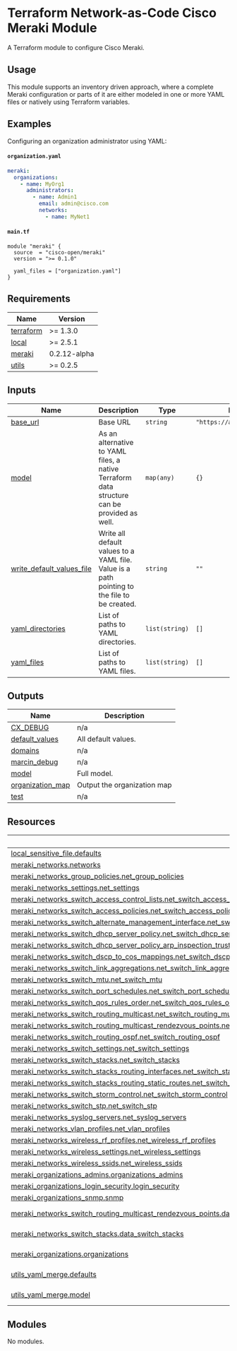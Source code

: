 <!-- BEGIN_TF_DOCS -->
# Terraform Network-as-Code Cisco Meraki Module

A Terraform module to configure Cisco Meraki.

## Usage

This module supports an inventory driven approach, where a complete Meraki configuration or parts of it are either modeled in one or more YAML files or natively using Terraform variables.

## Examples

Configuring an organization administrator using YAML:

#### `organization.yaml`

```yaml
meraki:
  organizations:
    - name: MyOrg1
      administrators:
        - name: Admin1
          email: admin@cisco.com
          networks:
            - name: MyNet1
```

#### `main.tf`

```hcl
module "meraki" {
  source  = "cisco-open/meraki"
  version = ">= 0.1.0"

  yaml_files = ["organization.yaml"]
}
```

## Requirements

| Name | Version |
|------|---------|
| <a name="requirement_terraform"></a> [terraform](#requirement\_terraform) | >= 1.3.0 |
| <a name="requirement_local"></a> [local](#requirement\_local) | >= 2.5.1 |
| <a name="requirement_meraki"></a> [meraki](#requirement\_meraki) | 0.2.12-alpha |
| <a name="requirement_utils"></a> [utils](#requirement\_utils) | >= 0.2.5 |
## Inputs

| Name | Description | Type | Default | Required |
|------|-------------|------|---------|:--------:|
| <a name="input_base_url"></a> [base\_url](#input\_base\_url) | Base URL | `string` | `"https://api.meraki.com/"` | no |
| <a name="input_model"></a> [model](#input\_model) | As an alternative to YAML files, a native Terraform data structure can be provided as well. | `map(any)` | `{}` | no |
| <a name="input_write_default_values_file"></a> [write\_default\_values\_file](#input\_write\_default\_values\_file) | Write all default values to a YAML file. Value is a path pointing to the file to be created. | `string` | `""` | no |
| <a name="input_yaml_directories"></a> [yaml\_directories](#input\_yaml\_directories) | List of paths to YAML directories. | `list(string)` | `[]` | no |
| <a name="input_yaml_files"></a> [yaml\_files](#input\_yaml\_files) | List of paths to YAML files. | `list(string)` | `[]` | no |
## Outputs

| Name | Description |
|------|-------------|
| <a name="output_CX_DEBUG"></a> [CX\_DEBUG](#output\_CX\_DEBUG) | n/a |
| <a name="output_default_values"></a> [default\_values](#output\_default\_values) | All default values. |
| <a name="output_domains"></a> [domains](#output\_domains) | n/a |
| <a name="output_marcin_debug"></a> [marcin\_debug](#output\_marcin\_debug) | n/a |
| <a name="output_model"></a> [model](#output\_model) | Full model. |
| <a name="output_organization_map"></a> [organization\_map](#output\_organization\_map) | Output the organization map |
| <a name="output_test"></a> [test](#output\_test) | n/a |
## Resources

| Name | Type |
|------|------|
| [local_sensitive_file.defaults](https://registry.terraform.io/providers/hashicorp/local/latest/docs/resources/sensitive_file) | resource |
| [meraki_networks.networks](https://registry.terraform.io/providers/cisco-open/meraki/0.2.9-alpha/docs/resources/networks) | resource |
| [meraki_networks_group_policies.net_group_policies](https://registry.terraform.io/providers/cisco-open/meraki/0.2.9-alpha/docs/resources/networks_group_policies) | resource |
| [meraki_networks_settings.net_settings](https://registry.terraform.io/providers/cisco-open/meraki/0.2.9-alpha/docs/resources/networks_settings) | resource |
| [meraki_networks_switch_access_control_lists.net_switch_access_control_lists](https://registry.terraform.io/providers/cisco-open/meraki/0.2.9-alpha/docs/resources/networks_switch_access_control_lists) | resource |
| [meraki_networks_switch_access_policies.net_switch_access_policies](https://registry.terraform.io/providers/cisco-open/meraki/0.2.9-alpha/docs/resources/networks_switch_access_policies) | resource |
| [meraki_networks_switch_alternate_management_interface.net_switch_alternate_management_interface](https://registry.terraform.io/providers/cisco-open/meraki/0.2.9-alpha/docs/resources/networks_switch_alternate_management_interface) | resource |
| [meraki_networks_switch_dhcp_server_policy.net_switch_dhcp_server_policy](https://registry.terraform.io/providers/cisco-open/meraki/0.2.9-alpha/docs/resources/networks_switch_dhcp_server_policy) | resource |
| [meraki_networks_switch_dhcp_server_policy_arp_inspection_trusted_servers.net_switch_dhcp_server_policy_arp_inspection_trusted_servers](https://registry.terraform.io/providers/cisco-open/meraki/0.2.9-alpha/docs/resources/networks_switch_dhcp_server_policy_arp_inspection_trusted_servers) | resource |
| [meraki_networks_switch_dscp_to_cos_mappings.net_switch_dscp_to_cos_mappings](https://registry.terraform.io/providers/cisco-open/meraki/0.2.9-alpha/docs/resources/networks_switch_dscp_to_cos_mappings) | resource |
| [meraki_networks_switch_link_aggregations.net_switch_link_aggregations](https://registry.terraform.io/providers/cisco-open/meraki/0.2.9-alpha/docs/resources/networks_switch_link_aggregations) | resource |
| [meraki_networks_switch_mtu.net_switch_mtu](https://registry.terraform.io/providers/cisco-open/meraki/0.2.9-alpha/docs/resources/networks_switch_mtu) | resource |
| [meraki_networks_switch_port_schedules.net_switch_port_schedules](https://registry.terraform.io/providers/cisco-open/meraki/0.2.9-alpha/docs/resources/networks_switch_port_schedules) | resource |
| [meraki_networks_switch_qos_rules_order.net_switch_qos_rules_order](https://registry.terraform.io/providers/cisco-open/meraki/0.2.9-alpha/docs/resources/networks_switch_qos_rules_order) | resource |
| [meraki_networks_switch_routing_multicast.net_switch_routing_multicast](https://registry.terraform.io/providers/cisco-open/meraki/0.2.9-alpha/docs/resources/networks_switch_routing_multicast) | resource |
| [meraki_networks_switch_routing_multicast_rendezvous_points.net_switch_routing_multicast_rendezvous_points](https://registry.terraform.io/providers/cisco-open/meraki/0.2.9-alpha/docs/resources/networks_switch_routing_multicast_rendezvous_points) | resource |
| [meraki_networks_switch_routing_ospf.net_switch_routing_ospf](https://registry.terraform.io/providers/cisco-open/meraki/0.2.9-alpha/docs/resources/networks_switch_routing_ospf) | resource |
| [meraki_networks_switch_settings.net_switch_settings](https://registry.terraform.io/providers/cisco-open/meraki/0.2.9-alpha/docs/resources/networks_switch_settings) | resource |
| [meraki_networks_switch_stacks.net_switch_stacks](https://registry.terraform.io/providers/cisco-open/meraki/0.2.9-alpha/docs/resources/networks_switch_stacks) | resource |
| [meraki_networks_switch_stacks_routing_interfaces.net_switch_stacks_routing_interfaces](https://registry.terraform.io/providers/cisco-open/meraki/0.2.9-alpha/docs/resources/networks_switch_stacks_routing_interfaces) | resource |
| [meraki_networks_switch_stacks_routing_static_routes.net_switch_stacks_routing_static_routes](https://registry.terraform.io/providers/cisco-open/meraki/0.2.9-alpha/docs/resources/networks_switch_stacks_routing_static_routes) | resource |
| [meraki_networks_switch_storm_control.net_switch_storm_control](https://registry.terraform.io/providers/cisco-open/meraki/0.2.9-alpha/docs/resources/networks_switch_storm_control) | resource |
| [meraki_networks_switch_stp.net_switch_stp](https://registry.terraform.io/providers/cisco-open/meraki/0.2.9-alpha/docs/resources/networks_switch_stp) | resource |
| [meraki_networks_syslog_servers.net_syslog_servers](https://registry.terraform.io/providers/cisco-open/meraki/0.2.9-alpha/docs/resources/networks_syslog_servers) | resource |
| [meraki_networks_vlan_profiles.net_vlan_profiles](https://registry.terraform.io/providers/cisco-open/meraki/0.2.9-alpha/docs/resources/networks_vlan_profiles) | resource |
| [meraki_networks_wireless_rf_profiles.net_wireless_rf_profiles](https://registry.terraform.io/providers/cisco-open/meraki/0.2.9-alpha/docs/resources/networks_wireless_rf_profiles) | resource |
| [meraki_networks_wireless_settings.net_wireless_settings](https://registry.terraform.io/providers/cisco-open/meraki/0.2.9-alpha/docs/resources/networks_wireless_settings) | resource |
| [meraki_networks_wireless_ssids.net_wireless_ssids](https://registry.terraform.io/providers/cisco-open/meraki/0.2.9-alpha/docs/resources/networks_wireless_ssids) | resource |
| [meraki_organizations_admins.organizations_admins](https://registry.terraform.io/providers/cisco-open/meraki/0.2.9-alpha/docs/resources/organizations_admins) | resource |
| [meraki_organizations_login_security.login_security](https://registry.terraform.io/providers/cisco-open/meraki/0.2.9-alpha/docs/resources/organizations_login_security) | resource |
| [meraki_organizations_snmp.snmp](https://registry.terraform.io/providers/cisco-open/meraki/0.2.9-alpha/docs/resources/organizations_snmp) | resource |
| [meraki_networks_switch_routing_multicast_rendezvous_points.data_rendezvous_points](https://registry.terraform.io/providers/cisco-open/meraki/0.2.9-alpha/docs/data-sources/networks_switch_routing_multicast_rendezvous_points) | data source |
| [meraki_networks_switch_stacks.data_switch_stacks](https://registry.terraform.io/providers/cisco-open/meraki/0.2.9-alpha/docs/data-sources/networks_switch_stacks) | data source |
| [meraki_organizations.organizations](https://registry.terraform.io/providers/cisco-open/meraki/0.2.9-alpha/docs/data-sources/organizations) | data source |
| [utils_yaml_merge.defaults](https://registry.terraform.io/providers/netascode/utils/latest/docs/data-sources/yaml_merge) | data source |
| [utils_yaml_merge.model](https://registry.terraform.io/providers/netascode/utils/latest/docs/data-sources/yaml_merge) | data source |
## Modules

No modules.
<!-- END_TF_DOCS -->
